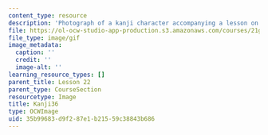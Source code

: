 ```yaml
---
content_type: resource
description: 'Photograph of a kanji character accompanying a lesson on Japanese. '
file: https://ol-ocw-studio-app-production.s3.amazonaws.com/courses/21g-504-japanese-iv-spring-2009/35b99683d9f287e1b21559c38843b686_Kanji36.gif
file_type: image/gif
image_metadata:
  caption: ''
  credit: ''
  image-alt: ''
learning_resource_types: []
parent_title: Lesson 22
parent_type: CourseSection
resourcetype: Image
title: Kanji36
type: OCWImage
uid: 35b99683-d9f2-87e1-b215-59c38843b686
---
```

